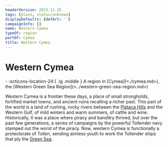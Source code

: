 ```yaml
---
headerVersion: 2023.11.25
tags: [place, status/unknown]
displayDefaults: {defArt: ''}
campaignInfo: []
name: Western Cymea
typeOf: region
partOf: Cymea
title: Western Cymea
---
```

# Western Cymea
<div class="grid cards ext-narrow-margin ext-one-column" markdown>
-    :octicons-location-24:{ .lg .middle } A region in [Cymea](<./cymea.md>), the [Western Green Sea Region](<../western-green-sea-region.md>)  
</div>


Western Cymea is a frontier these days, a place of small strongholds, fortified market towns, and ancient ruins recalling a richer past. This part of the world is a land of rushing, rocky rivers between the [Plataca Hills](<./plataca-hills.md>) and the Western Gulf, of mild winters and warm summers, of cattle and wine. Historically, it was a place where piracy and banditry thrived, but over the past few generations, a series of campaigns by the powerful Tollender navy stamped out the worst of the piracy. Now, western Cymea is functionally a protectorate of Tollen, sending aimless youth to work the Tollender ships that ply the [Green Sea](<../../green-sea.md>). 

